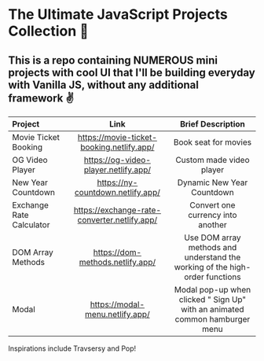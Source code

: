 # The Ultimate JavaScript Projects Collection 🚀
## This is a repo containing NUMEROUS mini projects with cool UI that I'll be building everyday with Vanilla JS, without any additional framework ✌


| Project        | Link          | Brief Description    
| :------------- | :----------: | :----------: 
| Movie Ticket Booking | https://movie-ticket-booking.netlify.app/  | Book seat for movies
| OG Video Player | https://og-video-player.netlify.app/  | Custom made video player
|New Year Countdown | https://ny-countdown.netlify.app/  | Dynamic New Year Countdown
|Exchange Rate Calculator  | https://exchange-rate-converter.netlify.app/ | Convert one currency into another
|DOM Array Methods  | https://dom-methods.netlify.app/| Use DOM array methods and understand the working of the high-order functions
|Modal | https://modal-menu.netlify.app/ | Modal pop-up when clicked " Sign Up" with an animated common hamburger menu

Inspirations include Travsersy and Pop!
